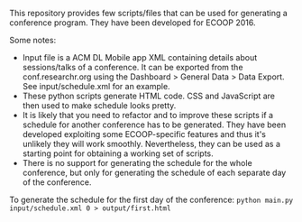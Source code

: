 This repository provides few scripts/files that can be used for generating a conference program. They have been developed for ECOOP 2016.

Some notes:
 * Input file is a ACM DL Mobile app XML containing details about sessions/talks of a conference. It can be exported from the conf.researchr.org using the Dashboard > General Data > Data Export. See input/schedule.xml for an example.
 * These python scripts generate HTML code. CSS and JavaScript are then used to make schedule looks pretty.
 * It is likely that you need to refactor and to improve these scripts if a schedule for another conference has to be generated. They have been developed exploiting some ECOOP-specific features and thus it's unlikely they will work smoothly. Nevertheless, they can be used as a starting point for obtaining a working set of scripts.
 * There is no support for generating the schedule for the whole conference, but only for generating the schedule of each separate day of the conference.

To generate the schedule for the first day of the conference:
`python main.py input/schedule.xml 0 > output/first.html`